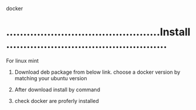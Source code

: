 docker

# .............................................Install...............................................

For linux mint

1. Download deb package from below link. choose a docker version by matching your ubuntu version
  <!--Link :  https://download.docker.com/linux/ubuntu/dists/xenial/pool/stable/-->

2. After download install by command
  <!--sudo dpkg -i docker-ce_17.03.0~ce-0~ubuntu-xenial_amd64.deb-->

3. check docker are proferly installed
  <!--sudo docker ps-->

